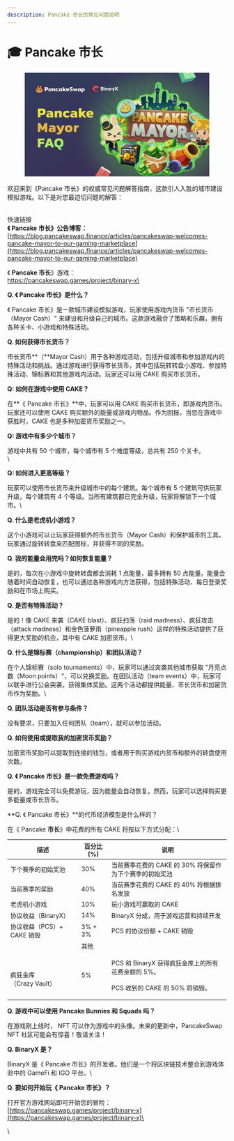 ```yaml
---
description: Pancake 市长的常见问题说明
---
```


# 🎓 Pancake 市长

<figure><img src="../../.gitbook/assets/image (228).png" alt=""><figcaption></figcaption></figure>

欢迎来到《Pancake 市长》的权威常见问题解答指南，这款引人入胜的城市建设模拟游戏。以下是对您最迫切问题的解答：

\
快速链接\
**《 Pancake 市长》公告博客：**[https://blog.pancakeswap.finance/articles/pancakeswap-welcomes-pancake-mayor-to-our-gaming-marketplace](https://blog.pancakeswap.finance/articles/pancakeswap-welcomes-pancake-mayor-to-our-gaming-marketplace)

《 **Pancake 市长**》游戏：\
[https://pancakeswap.games/project/binary-x\
](https://pancakeswap.games/project/binary-x)

**Q. 《 Pancake 市长》是什么？**

《 Pancake 市长》是一款城市建设模拟游戏，玩家使用游戏内货币 "市长货币（Mayor Cash）" 来建设和升级自己的城市。这款游戏融合了策略和乐趣，拥有各种关卡、小游戏和特殊活动。



**Q. 如何获得市长货币？**

市长货币**（**Mayor Cash）用于各种游戏活动，包括升级城市和参加游戏内的特殊活动和挑战。通过游戏进行获得市长货币，其中包括玩转转盘小游戏、参加特殊活动、锦标赛和其他游戏内活动。玩家还可以用 CAKE 购买市长货币。



**Q: 如何在游戏中使用 CAKE？**

在**《 Pancake 市长》**中，玩家可以用 CAKE 购买市长货币，即游戏内货币。玩家还可以使用 CAKE 购买额外的能量或游戏内物品。作为回报，当您在游戏中获胜时，CAKE 也是多种加密货币奖励之一。



**Q: 游戏中有多少个城市？**

游戏中共有 50 个城市，每个城市有 5 个难度等级，总共有 250 个关卡。\
\


**Q: 如何进入更高等级？**

玩家可以使用市长货币来升级城市中的每个建筑。每个城市有 5 个建筑可供玩家升级，每个建筑有 4 个等级。当所有建筑都已完全升级，玩家将解锁下一个城市。\


**Q. 什么是老虎机小游戏？**

这个小游戏可以让玩家获得额外的市长货币（Mayor Cash）和保护城市的工具。玩家通过旋转转盘来匹配图标，并获得不同的奖励。



**Q. 我的能量会用完吗？如何恢复能量？**

是的，每次在小游戏中旋转转盘都会消耗 1 点能量，最多拥有 50 点能量。能量会随着时间自动恢复，也可以通过各种游戏内方法获得，包括特殊活动、每日登录奖励和在市场上购买。



**Q. 是否有特殊活动？**

是的！像 CAKE 来袭（CAKE blast）、疯狂扫荡（raid madness）、疯狂攻击（attack madness）和金色菠萝雨（pineapple rush）这样的特殊活动提供了获得更大奖励的机会，其中有 CAKE 加密货币。\


**Q. 什么是锦标赛（championship）和团队活动？**

在个人锦标赛（solo tournaments）中，玩家可以通过突袭其他城市获取 "月亮点数（Moon points）"，可以兑换奖励。在团队活动（team events）中，玩家可以联手进行公会突袭，获得集体奖励。这两个活动都提供能量、市长货币和加密货币作为奖励。\


**Q. 团队活动是否有参与条件？**

没有要求，只要加入任何团队（team），就可以参加活动。



**Q. 如何使用或提取我的加密货币奖励？**

加密货币奖励可以提取到连接的钱包，或者用于购买游戏内货币和额外的转盘使用次数。



**Q. 《 Pancake 市长》是一款免费游戏吗？**

是的，游戏完全可以免费游玩，因为能量会自动恢复。然而，玩家可以选择购买更多能量或市长货币。



**Q. 《 Pancake 市长》**的代币经济模型是什么样的？

在《 Pancake **市长**》中花费的所有 CAKE 将按以下方式分配：\


| 描述                               | 百分比 (%) | 说明                                                                      |
| -------------------------------- | ------- | ----------------------------------------------------------------------- |
| 下个赛季的初始奖池                        | 30%     | 当前赛季花费的 CAKE 的 30% 将保留作为下个赛季的初始奖池                                       |
| 当前赛季的奖励                          | 40%     | 当前赛季花费的 CAKE 的 40% 将根据排名发放                                              |
| 老虎机小游戏                           | 10%     | 玩小游戏可赢取的 CAKE                                                           |
| 协议收益（BinaryX）                    | 14%     | BinaryX 分成，用于游戏运营和持续开发                                                  |
| 协议收益（PCS）+ CAKE 销毁               | 3% + 3% | PCS 的协议份额 + CAKE 销毁                                                     |
|                                  | 其他      |                                                                         |
| <p><br>疯狂金库<br>（Crazy Vault）</p> | 5%      | <p>PCS 和 BinaryX 获得疯狂金库上的所有花费金额的 5%。<br><br>PCS 收到的 CAKE 的 50% 将销毁。</p> |



**Q. 游戏中可以使用 Pancake Bunnies 和 Squads 吗？**

在游戏刚上线时， NFT 可以作为游戏中的头像。未来的更新中，PancakeSwap NFT 社区可能会有惊喜！敬请关注！



**Q. BinaryX 是？**

BinaryX 是《 Pancake 市长》的开发者。他们是一个将区块链技术整合到游戏体验中的 GameFi 和 IGO 平台。\


**Q. 要如何开始玩《 Pancake 市长》？**

打开官方游戏网站即可开始您的冒险：[https://pancakeswap.games/project/binary-x](https://pancakeswap.games/project/binary-x)\


\
